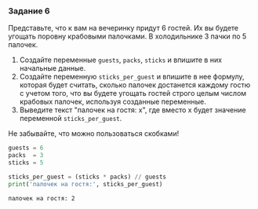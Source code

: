### Задание 6



Представьте, что к вам на вечеринку придут 6 гостей. Их вы будете угощать поровну крабовыми палочками. В холодильнике 3 пачки по 5 палочек.

1. Создайте переменные ```guests```, ```packs```, ```sticks``` и впишите в них начальные данные.
2. Создайте переменную ```sticks_per_guest``` и впишите в нее формулу, которая будет считать, сколько палочек достанется каждому гостю с учетом того, что вы будете угощать гостей строго целым числом крабовых палочек, используя созданные переменные.
3. Выведите текст "палочек на гостя: х", где вместо x будет значение переменной ```sticks_per_guest```.

Не забывайте, что можно пользоваться скобками!




```python
guests = 6
packs  = 3
sticks = 5

sticks_per_guest = (sticks * packs) // guests
print('палочек на гостя:', sticks_per_guest)
```

    палочек на гостя: 2
    
